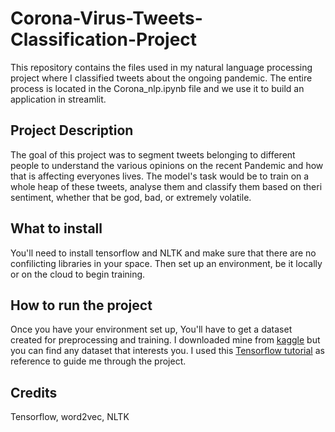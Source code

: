 # Corona-Virus-Tweets-Classification-Project
This repository contains the files used in my natural language processing project where I classified tweets about the ongoing pandemic. The entire process is located in the Corona_nlp.ipynb file and we use it to build an application in streamlit.

## Project Description
The goal of this project was to segment tweets belonging to different people to understand the various opinions on the recent Pandemic and how that is affecting everyones lives. The model's task would be to train on a whole heap of these tweets, analyse them and classify them based on theri sentiment, whether that be god, bad, or extremely volatile.

## What to install
You'll need to install tensorflow and NLTK and make sure that there are no confilicting libraries in your space. Then set up an environment, be it locally or on the cloud to begin training.

## How to run the project
Once you have your environment set up, You'll have to get a dataset created for preprocessing and training. I downloaded mine from [kaggle](https://www.kaggle.com/datasets/gpreda/covid19-tweets) but you can find any dataset that interests you. I used this [Tensorflow tutorial](https://www.tensorflow.org/tutorials/text/word2vec) as reference to guide me through the project. 

## Credits

Tensorflow, word2vec, NLTK
